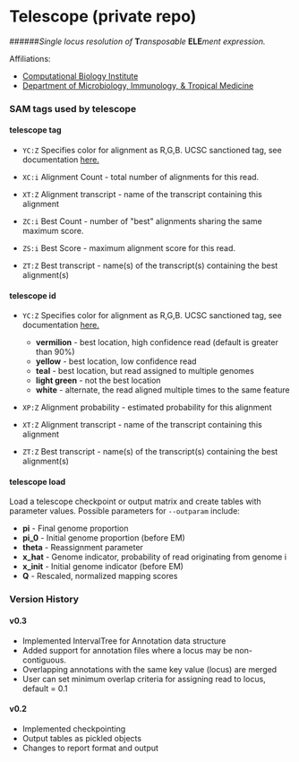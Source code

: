 Telescope (private repo)
========

######*Single locus resolution of* **T***ransposable* **ELE***ment expression.*

Affiliations:

+ [Computational Biology Institute](http://cbi.gwu.edu)
+ [Department of Microbiology, Immunology, & Tropical Medicine](https://smhs.gwu.edu/microbiology/)

### SAM tags used by telescope

#### telescope tag

+ `YC:Z` Specifies color for alignment as R,G,B.
UCSC sanctioned tag, see documentation
[here.](http://genome.ucsc.edu/goldenpath/help/hgBamTrackHelp.html)

+ `XC:i` Alignment Count - total number of alignments for this read.

+ `XT:Z` Alignment transcript - name of the transcript containing this alignment

+ `ZC:i` Best Count - number of "best" alignments sharing the same maximum score.

+ `ZS:i` Best Score - maximum alignment score for this read.

+ `ZT:Z` Best transcript - name(s) of the transcript(s) containing the best alignment(s)

#### telescope id

+ `YC:Z` Specifies color for alignment as R,G,B.
UCSC sanctioned tag, see documentation
[here.](http://genome.ucsc.edu/goldenpath/help/hgBamTrackHelp.html)

  + **vermilion** - best location, high confidence read (default is greater than 90%) 
  + **yellow** - best location, low confidence read
  + **teal** - best location, but read assigned to multiple genomes
  + **light green** -  not the best location
  + **white** - alternate, the read aligned multiple times to the same feature

+ `XP:Z` Alignment probability - estimated probability for this alignment

+ `XT:Z` Alignment transcript - name of the transcript containing this alignment

+ `ZT:Z` Best transcript - name(s) of the transcript(s) containing the best alignment(s)

#### telescope load

Load a telescope checkpoint or output matrix and create tables with parameter values. Possible
parameters for `--outparam` include:

  + **pi** - Final genome proportion
  + **pi_0** - Initial genome proportion (before EM)
  + **theta** - Reassignment parameter
  + **x_hat** - Genome indicator, probability of read originating from genome i
  + **x_init** - Initial genome indicator (before EM)
  + **Q** - Rescaled, normalized mapping scores

### Version History

#### v0.3

  + Implemented IntervalTree for Annotation data structure
  + Added support for annotation files where a locus may be non-contiguous.
  + Overlapping annotations with the same key value (locus) are merged
  + User can set minimum overlap criteria for assigning read to locus, default = 0.1

#### v0.2

  + Implemented checkpointing
  + Output tables as pickled objects
  + Changes to report format and output  
